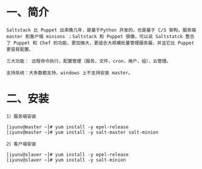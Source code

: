 # 一、简介

    Saltstack 比 Puppet 出来晚几年，是基于Python 开发的，也是基于 C/S 架构，服务端 master 和客户端 minions ；Saltstack 和 Puppet 很像，可以说 Saltstatck 整合了 Puppet 和 Chef 的功能，更加强大，更适合大规模批量管理服务器，并且它比 Puppet 更容易配置。
    
    三大功能： 远程命令执行，配置管理（服务，文件，cron，用户，组），云管理。
    
    支持系统：大多数都支持，windows 上不支持安装 master。

# 二、安装
```
1）服务端安装

[iyunv@master ~]# yum install -y epel-release
[iyunv@master ~]# yum install -y salt-master salt-minion

2）客户端安装

[iyunv@slaver ~]# yum install -y epel-release
[iyunv@slaver ~]# yum install -y salt-minion

```
